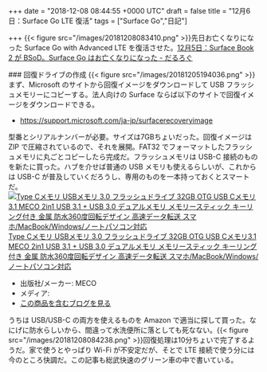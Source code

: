 
+++
date = "2018-12-08 08:44:55 +0000 UTC"
draft = false
title = "12月6日：Surface Go LTE 復活"
tags = ["Surface Go","日記"]

+++
{{< figure src="/images/20181208083410.png"  >}}先日お亡くなりになった Surface Go with Advanced LTE を復活させた。[12月5日：Surface Book 2 が BSoD。Surface Go はお亡くなりになった - だるろぐ](https://blog.daruyanagi.jp/entry/2018/12/05/194602)<br/>


<div class="section">
    ### 回復ドライブの作成
    {{< figure src="/images/20181205194036.png"  >}}まず、Microsoft のサイトから回復イメージをダウンロードして USB フラッシュメモリーにコピーする。法人向けの Surface ならば以下のサイトで回復イメージをダウンロードできる。

<ul>
<li><a href="https://support.microsoft.com/ja-jp/surfacerecoveryimage">https://support.microsoft.com/ja-jp/surfacerecoveryimage</a></li>
</ul>型番とシリアルナンバーが必要。サイズは7GBちょいだった。回復イメージは ZIP で圧縮されているので、それを展開。FAT32 でフォーマットしたフラッシュメモリに丸ごとコピーしたら完成だ。フラッシュメモリは USB-C 接続のものを新たに買った。ハブを介せば普通の USB メモリも使えるらしいが、これからは USB-C が普及していくだろうし、専用のものを一本持っておくとスマートだ。<div class="hatena-asin-detail"><a href="http://www.amazon.co.jp/exec/obidos/ASIN/B07DW3JWRR/bestylesnet-22/"><img src="https://images-fe.ssl-images-amazon.com/images/I/41%2BxY0iGKuL._SL160_.jpg" class="hatena-asin-detail-image" alt="Type Cメモリ USBメモリ 3.0 フラッシュドライブ 32GB OTG USB Cメモリ3.1 MECO 2in1 USB 3.1 + USB 3.0 デュアルメモリ メモリースティック キーリング付き 金属 防水360度回転デザイン 高速データ転送 スマホ/MacBook/Windows/ノートパソコン対応" title="Type Cメモリ USBメモリ 3.0 フラッシュドライブ 32GB OTG USB Cメモリ3.1 MECO 2in1 USB 3.1 + USB 3.0 デュアルメモリ メモリースティック キーリング付き 金属 防水360度回転デザイン 高速データ転送 スマホ/MacBook/Windows/ノートパソコン対応"/></a><div class="hatena-asin-detail-info"><a href="http://www.amazon.co.jp/exec/obidos/ASIN/B07DW3JWRR/bestylesnet-22/">Type Cメモリ USBメモリ 3.0 フラッシュドライブ 32GB OTG USB Cメモリ3.1 MECO 2in1 USB 3.1 + USB 3.0 デュアルメモリ メモリースティック キーリング付き 金属 防水360度回転デザイン 高速データ転送 スマホ/MacBook/Windows/ノートパソコン対応</a><ul><li><span class="hatena-asin-detail-label">出版社/メーカー:</span> MECO</li><li><span class="hatena-asin-detail-label">メディア:</span> </li><li><a href="http://d.hatena.ne.jp/asin/B07DW3JWRR/bestylesnet-22" target="_blank">この商品を含むブログを見る</a></li></ul></div><div class="hatena-asin-detail-foot"></div></div>うちは USB/USB-C の両方を使えるものを Amazon で適当に探して買った。なにげに防水らしいから、間違って水洗便所に落としても死なない。{{< figure src="/images/20181208084238.png"  >}}回復処理は10分ちょいで完了するようだ。家で使うとやっぱり Wi-Fi が不安定だが、そとで LTE 接続で使う分には今のところ快調だ。この記事も総武快速のグリーン車の中で書いている。

</div>


